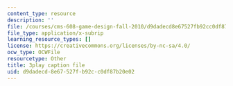 ```yaml
---
content_type: resource
description: ''
file: /courses/cms-608-game-design-fall-2010/d9dadecd8e67527fb92cc0df87b20e02_68569.vtt
file_type: application/x-subrip
learning_resource_types: []
license: https://creativecommons.org/licenses/by-nc-sa/4.0/
ocw_type: OCWFile
resourcetype: Other
title: 3play caption file
uid: d9dadecd-8e67-527f-b92c-c0df87b20e02
---
```

